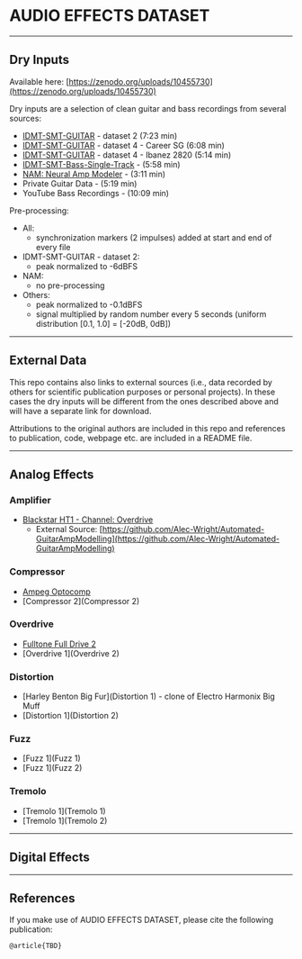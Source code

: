 # AUDIO EFFECTS DATASET

---
## Dry Inputs

Available here: [https://zenodo.org/uploads/10455730](https://zenodo.org/uploads/10455730)

Dry inputs are a selection of clean guitar and bass recordings from several sources:

- [IDMT-SMT-GUITAR](https://www.idmt.fraunhofer.de/en/publications/datasets/guitar.html) - dataset 2 (7:23 min)
- [IDMT-SMT-GUITAR](https://www.idmt.fraunhofer.de/en/publications/datasets/guitar.html) - dataset 4 - Career SG (6:08 min)
- [IDMT-SMT-GUITAR](https://www.idmt.fraunhofer.de/en/publications/datasets/guitar.html) - dataset 4 - Ibanez 2820 (5:14 min)
- [IDMT-SMT-Bass-Single-Track](https://www.idmt.fraunhofer.de/en/publications/datasets/bass_lines.html) - (5:58 min)
- [NAM: Neural Amp Modeler](https://github.com/sdatkinson/neural-amp-modeler?tab=readme-ov-file#download-audio-files) - (3:11 min)
- Private Guitar Data - (5:19 min)
- YouTube Bass Recordings - (10:09 min)

Pre-processing:

- All:
  - synchronization markers (2 impulses) added at start and end of every file
- IDMT-SMT-GUITAR - dataset 2:
  - peak normalized to -6dBFS
- NAM:
  - no pre-processing
- Others:
  - peak normalized to -0.1dBFS
  - signal multiplied by random number every 5 seconds (uniform distribution [0.1, 1.0] = [-20dB, 0dB])

---
## External Data

This repo contains also links to external sources (i.e., data recorded by others for scientific publication purposes or personal projects). In these cases the dry inputs will be different from the ones described above and will have a separate link for download.

Attributions to the original authors are included in this repo and references to publication, code, webpage etc. are included in a README file.

---
## Analog Effects

### Amplifier
- [Blackstar HT1 - Channel: Overdrive](https://zenodo.org/uploads/10794425)
  - External Source: [https://github.com/Alec-Wright/Automated-GuitarAmpModelling](https://github.com/Alec-Wright/Automated-GuitarAmpModelling)

### Compressor

- [Ampeg Optocomp](https://zenodo.org/uploads/10465454)
- [Compressor 2](Compressor 2)

### Overdrive

- [Fulltone Full Drive 2](https://zenodo.org/uploads/10794615)
- [Overdrive 1](Overdrive 2)

### Distortion

- [Harley Benton Big Fur](Distortion 1) - clone of Electro Harmonix Big Muff
- [Distortion 1](Distortion 2)

### Fuzz

- [Fuzz 1](Fuzz 1)
- [Fuzz 1](Fuzz 2)

### Tremolo

- [Tremolo 1](Tremolo 1)
- [Tremolo 1](Tremolo 2)

---
## Digital Effects

---
## References

If you make use of AUDIO EFFECTS DATASET, please cite the following publication:

```
@article{TBD}
```
